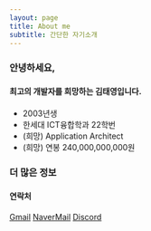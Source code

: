 ```yaml
---
layout: page
title: About me
subtitle: 간단한 자기소개
---
```


### 안녕하세요,
#### 최고의 개발자를 희망하는 김태영입니다.      

- 2003년생
- 한세대 ICT융합학과 22학번
- (희망) Application Architect
- (희망) 연봉 240,000,000,000원

### 더 많은 정보

#### 연락처
[Gmail](ayidie0312@gmail.com)
[NaverMail]()
[Discord]()


